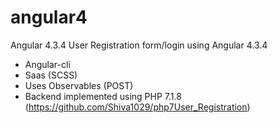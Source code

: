 # angular4
Angular 4.3.4
User Registration form/login using Angular 4.3.4
  - Angular-cli
  - Saas (SCSS)
  - Uses Observables (POST)
  - Backend implemented using PHP 7.1.8 (https://github.com/Shiva1029/php7User_Registration)